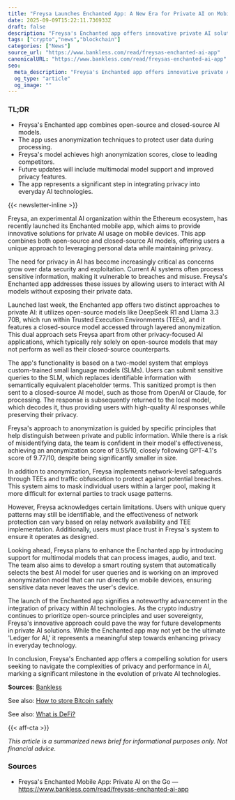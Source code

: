 ```yaml
---
title: "Freysa Launches Enchanted App: A New Era for Private AI on Mobile"
date: 2025-09-09T15:22:11.736933Z
draft: false
description: "Freysa's Enchanted app offers innovative private AI solutions for users, enhancing privacy and performance in the crypto space."
tags: ["crypto","news","blockchain"]
categories: ["News"]
source_url: "https://www.bankless.com/read/freysas-enchanted-ai-app"
canonicalURL: "https://www.bankless.com/read/freysas-enchanted-ai-app"
seo:
  meta_description: "Freysa's Enchanted app offers innovative private AI solutions for users, enhancing privacy and performance in the crypto space."
  og_type: "article"
  og_image: ""
---
```


### TL;DR
- Freysa's Enchanted app combines open-source and closed-source AI models.
- The app uses anonymization techniques to protect user data during processing.
- Freysa's model achieves high anonymization scores, close to leading competitors.
- Future updates will include multimodal model support and improved privacy features.
- The app represents a significant step in integrating privacy into everyday AI technologies.

{{< newsletter-inline >}}

Freysa, an experimental AI organization within the Ethereum ecosystem, has recently launched its Enchanted mobile app, which aims to provide innovative solutions for private AI usage on mobile devices. This app combines both open-source and closed-source AI models, offering users a unique approach to leveraging personal data while maintaining privacy.

The need for privacy in AI has become increasingly critical as concerns grow over data security and exploitation. Current AI systems often process sensitive information, making it vulnerable to breaches and misuse. Freysa's Enchanted app addresses these issues by allowing users to interact with AI models without exposing their private data.

Launched last week, the Enchanted app offers two distinct approaches to private AI: it utilizes open-source models like DeepSeek R1 and Llama 3.3 70B, which run within Trusted Execution Environments (TEEs), and it features a closed-source model accessed through layered anonymization. This dual approach sets Freysa apart from other privacy-focused AI applications, which typically rely solely on open-source models that may not perform as well as their closed-source counterparts.

The app's functionality is based on a two-model system that employs custom-trained small language models (SLMs). Users can submit sensitive queries to the SLM, which replaces identifiable information with semantically equivalent placeholder terms. This sanitized prompt is then sent to a closed-source AI model, such as those from OpenAI or Claude, for processing. The response is subsequently returned to the local model, which decodes it, thus providing users with high-quality AI responses while preserving their privacy.

Freysa's approach to anonymization is guided by specific principles that help distinguish between private and public information. While there is a risk of misidentifying data, the team is confident in their model's effectiveness, achieving an anonymization score of 9.55/10, closely following GPT-4.1's score of 9.77/10, despite being significantly smaller in size.

In addition to anonymization, Freysa implements network-level safeguards through TEEs and traffic obfuscation to protect against potential breaches. This system aims to mask individual users within a larger pool, making it more difficult for external parties to track usage patterns.

However, Freysa acknowledges certain limitations. Users with unique query patterns may still be identifiable, and the effectiveness of network protection can vary based on relay network availability and TEE implementation. Additionally, users must place trust in Freysa's system to ensure it operates as designed.

Looking ahead, Freysa plans to enhance the Enchanted app by introducing support for multimodal models that can process images, audio, and text. The team also aims to develop a smart routing system that automatically selects the best AI model for user queries and is working on an improved anonymization model that can run directly on mobile devices, ensuring sensitive data never leaves the user's device.

The launch of the Enchanted app signifies a noteworthy advancement in the integration of privacy within AI technologies. As the crypto industry continues to prioritize open-source principles and user sovereignty, Freysa's innovative approach could pave the way for future developments in private AI solutions. While the Enchanted app may not yet be the ultimate 'Ledger for AI,' it represents a meaningful step towards enhancing privacy in everyday technology.

In conclusion, Freysa's Enchanted app offers a compelling solution for users seeking to navigate the complexities of privacy and performance in AI, marking a significant milestone in the evolution of private AI technologies.

**Sources**: [Bankless](https://www.bankless.com/read/freysas-enchanted-ai-app)

See also: [How to store Bitcoin safely](/pages/how-to-store-bitcoin-safely/)

See also: [What is DeFi?](/pages/what-is-defi/)

{{< aff-cta >}}

_This article is a summarized news brief for informational purposes only. Not financial advice._

### Sources
- Freysa's Enchanted Mobile App: Private AI on the Go — https://www.bankless.com/read/freysas-enchanted-ai-app

